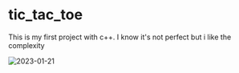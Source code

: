 # tic_tac_toe
This is my first project with c++. I know it's not perfect but i like the complexity


![2023-01-21](https://user-images.githubusercontent.com/101247386/213911514-20c24e65-9e1c-4276-90de-0329d08c9af1.png)

